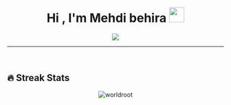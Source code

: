 
<h1 align="center">Hi , I'm Mehdi behira <img src="https://media.giphy.com/media/hvRJCLFzcasrR4ia7z/giphy.gif" width="35"></h1>
<p align="center">
  <a href="https://github.com/DenverCoder1/readme-typing-svg"><img src="https://readme-typing-svg.herokuapp.com?lines=Computer+Science+Student;Full+Stack+Web+Developer;Crypto%20Fanatic;Always%20learning%20new%20things&center=true&width=500&height=50"></a>
</p>
<hr/>
<br>

## 🔥 Streak Stats
<p align="center"><img src="https://github-readme-streak-stats.herokuapp.com/?user=worldroot&theme=algolia" alt="worldroot"  /></p>
